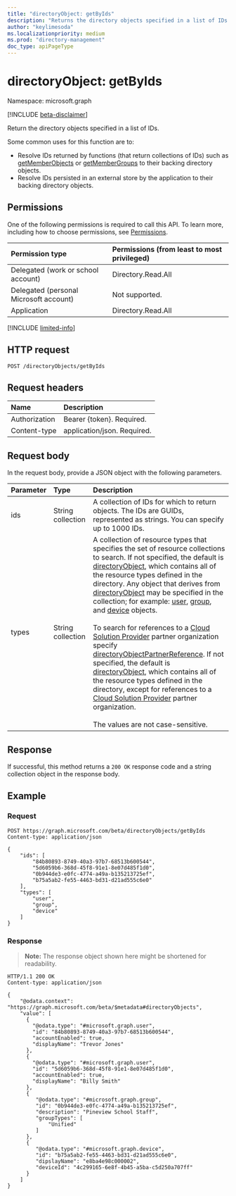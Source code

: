 ```yaml
---
title: "directoryObject: getByIds"
description: "Returns the directory objects specified in a list of IDs. "
author: "keylimesoda"
ms.localizationpriority: medium
ms.prod: "directory-management"
doc_type: apiPageType
---
```


# directoryObject: getByIds

Namespace: microsoft.graph

[!INCLUDE [beta-disclaimer](../../includes/beta-disclaimer.md)]

Return the directory objects specified in a list of IDs.

Some common uses for this function are to:

* Resolve IDs returned by functions (that return collections of IDs) such as [getMemberObjects](./directoryobject-getmemberobjects.md) or [getMemberGroups](./directoryobject-getmembergroups.md)  to their backing directory objects.
* Resolve IDs persisted in an external store by the application to their backing directory objects.

## Permissions

One of the following permissions is required to call this API. To learn more, including how to choose permissions, see [Permissions](/graph/permissions-reference).


|Permission type      | Permissions (from least to most privileged)              |
|:--------------------|:---------------------------------------------------------|
|Delegated (work or school account) | Directory.Read.All    |
|Delegated (personal Microsoft account) | Not supported.    |
|Application | Directory.Read.All |

[!INCLUDE [limited-info](../../includes/limited-info.md)]

## HTTP request

<!-- { "blockType": "ignored" } -->

```http
POST /directoryObjects/getByIds
```

## Request headers

| Name       | Description|
|:---------------|:--------|
| Authorization  | Bearer {token}. Required. |
| Content-type  | application/json. Required.  |

## Request body

In the request body, provide a JSON object with the following parameters.

| Parameter   | Type |Description|
|:---------------|:--------|:----------|
|ids|String collection| A collection of IDs for which to return objects. The IDs are GUIDs, represented as strings. You can specify up to 1000 IDs. |
|types|String collection| A collection of resource types that specifies the set of resource collections to search. If not specified, the default is [directoryObject](../resources/directoryobject.md), which contains all of the resource types defined in the directory. Any object that derives from [directoryObject](../resources/directoryobject.md) may be specified in the collection; for example: [user](../resources/user.md), [group](../resources/group.md), and [device](../resources/device.md) objects. <br/><br/>To search for references to a [Cloud Solution Provider](https://partner.microsoft.com/cloud-solution-provider) partner organization specify [directoryObjectPartnerReference](../resources/directoryobjectpartnerreference.md). If not specified, the default is [directoryObject](../resources/directoryobject.md), which contains all of the resource types defined in the directory, except for references to a [Cloud Solution Provider](https://partner.microsoft.com/cloud-solution-provider) partner organization. </br><br/> The values are not case-sensitive.|

## Response

If successful, this method returns a `200 OK` response code and a string collection object in the response body.

## Example

### Request


<!-- {
  "blockType": "request",
  "name": "directoryobject_getByIds"
}-->

```http
POST https://graph.microsoft.com/beta/directoryObjects/getByIds
Content-type: application/json

{
    "ids": [
        "84b80893-8749-40a3-97b7-68513b600544",
        "5d6059b6-368d-45f8-91e1-8e07d485f1d0",
        "0b944de3-e0fc-4774-a49a-b135213725ef",
        "b75a5ab2-fe55-4463-bd31-d21ad555c6e0"
    ],
    "types": [
        "user",
        "group",
        "device"
    ]
}
```

### Response

>**Note:** The response object shown here might be shortened for readability.

<!-- {
  "blockType": "response",
  "truncated": true,
  "@odata.type": "microsoft.graph.directoryObject",
  "isCollection": true
} -->

```http
HTTP/1.1 200 OK
Content-type: application/json

{
    "@odata.context": "https://graph.microsoft.com/beta/$metadata#directoryObjects",
    "value": [
      {
        "@odata.type": "#microsoft.graph.user",
        "id": "84b80893-8749-40a3-97b7-68513b600544",
        "accountEnabled": true,
        "displayName": "Trevor Jones"
      },
      {
        "@odata.type": "#microsoft.graph.user",
        "id": "5d6059b6-368d-45f8-91e1-8e07d485f1d0",
        "accountEnabled": true,
        "displayName": "Billy Smith"
      },
      {
         "@odata.type": "#microsoft.graph.group",
         "id": "0b944de3-e0fc-4774-a49a-b135213725ef",
         "description": "Pineview School Staff",
         "groupTypes": [
             "Unified"
         ]
      },
      {
         "@odata.type": "#microsoft.graph.device",
         "id": "b75a5ab2-fe55-4463-bd31-d21ad555c6e0",
         "dipslayName": "e8ba4e98c000002",
         "deviceId": "4c299165-6e8f-4b45-a5ba-c5d250a707ff"
      }
    ]
}
```

<!-- uuid: 8fcb5dbc-d5aa-4681-8e31-b001d5168d79
2015-10-25 14:57:30 UTC -->
<!--
{
  "type": "#page.annotation",
  "description": "directoryObject: getById",
  "keywords": "",
  "section": "documentation",
  "tocPath": "",
  "suppressions": [
  ]
}
-->
